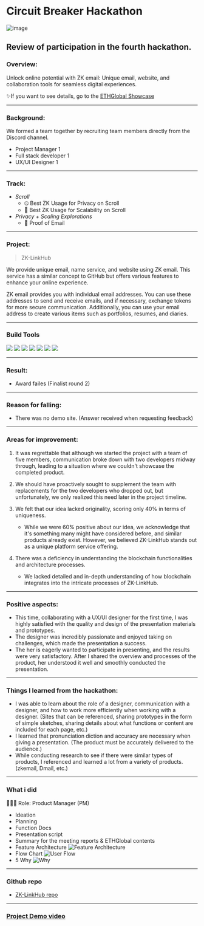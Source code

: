# Circuit Breaker Hackathon
![image](https://storage.googleapis.com/ethglobal-api-production/event%2Fzptdj%2Fimages%2F1687724640073_hero.png)

## Review of participation in the fourth hackathon.

### Overview:
Unlock online potential with ZK email: Unique email, website, and collaboration tools for seamless digital experiences.

✨If you want to see details, go to the [ETHGlobal Showcase](https://ethglobal.com/showcase/zk-linkhub-yfk7g)

---
### Background:
We formed a team together by recruiting team members directly from the Discord channel.
- Project Manager 1
- Full stack developer 1
- UX/UI Designer 1

---
### Track:
- *Scroll*
  - 🤐 Best ZK Usage for Privacy on Scroll
  - 🎡 Best ZK Usage for Scalability on Scroll
- *Privacy + Scaling Explorations*
  - 📧 Proof of Email

---
### Project:
> ZK-LinkHub

We provide unique email, name service, and website using ZK email. This service has a similar concept to GitHub but offers various features to enhance your online experience.

ZK email provides you with individual email addresses. You can use these addresses to send and receive emails, and if necessary, exchange tokens for more secure communication. Additionally, you can use your email address to create various items such as portfolios, resumes, and diaries.

---
### Build Tools
<img src="https://img.shields.io/badge/Typescript-3178C6?style=flat&logo=typescript&logoColor=white"/> <img src="https://img.shields.io/badge/Go-00ADD8?style=flat&logo=go&logoColor=white"/> <img src="https://img.shields.io/badge/JavaScript-F7DF1E?style=flat&logo=javascript&logoColor=white"/> <img src="https://img.shields.io/badge/Next.js-ffffff?style=flat&logo=nextdotjs&logoColor=black"/> <img src="https://img.shields.io/badge/React-61DAFB?style=flat&logo=react&logoColor=white"/> <img src="https://img.shields.io/badge/Solidity-363636?style=flat&logo=solidity&logoColor=white"/> <img src="https://img.shields.io/badge/Web3.js-F16822?style=flat&logo=web3dotjs&logoColor=white"/>

---
### Result:
- Award failes
(Finalist round 2)

---
### Reason for falling:
- There was no demo site. (Answer received when requesting feedback)

---
### Areas for improvement:
1. It was regrettable that although we started the project with a team of five members, communication broke down with two developers midway through, leading to a situation where we couldn't showcase the completed product.

2. We should have proactively sought to supplement the team with replacements for the two developers who dropped out, but unfortunately, we only realized this need later in the project timeline.

3. We felt that our idea lacked originality, scoring only 40% in terms of uniqueness.
   - While we were 60% positive about our idea, we acknowledge that it's something many might have considered before, and similar products already exist. However, we believed ZK-LinkHub stands out as a unique platform service offering.

4. There was a deficiency in understanding the blockchain functionalities and architecture processes.
   - We lacked detailed and in-depth understanding of how blockchain integrates into the intricate processes of ZK-LinkHub.

---
### Positive aspects:
- This time, collaborating with a UX/UI designer for the first time, I was highly satisfied with the quality and design of the presentation materials and prototypes. 
- The designer was incredibly passionate and enjoyed taking on challenges, which made the presentation a success. 
- The her is eagerly wanted to participate in presenting, and the results were very satisfactory. After I shared the overview and processes of the product, her understood it well and smoothly conducted the presentation.

---
### Things I learned from the hackathon:
- I was able to learn about the role of a designer, communication with a designer, and how to work more efficiently when working with a designer.
(Sites that can be referenced, sharing prototypes in the form of simple sketches, sharing details about what functions or content are included for each page, etc.)
- I learned that pronunciation diction and accuracy are necessary when giving a presentation. (The product must be accurately delivered to the audience.)
- While conducting research to see if there were similar types of products, I referenced and learned a lot from a variety of products. (zkemail, Dmail, etc.)

---
### What i did
👨🏼‍💻 Role: Product Manager (PM)

- Ideation
- Planning
- Function Docs
- Presentation script
- Summary for the meeting reports & ETHGlobal contents
- Feature Architecture
![Feature Architecture](https://storage.googleapis.com/ethglobal-api-production/projects%2Fyfk7g%2Fimages%2FFrame%202.png)
- Flow Chart
![User Flow](https://github.com/Joseph-hackathon/hackathon/assets/144579614/6a77417b-99b2-445e-a40a-9243a4761c5e)
- 5 Why
![Why](https://github.com/Joseph-hackathon/hackathon/assets/144579614/7dcf8b59-de51-4c83-b511-ec643542fea1)

---
### Github repo
- [ZK-LinkHub repo](https://github.com/ETHGLOBAL-CircuitBreaker/smart-contract)

---
### [Project Demo video](https://ethglobal.com/showcase/zk-linkhub-yfk7g)
